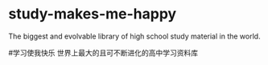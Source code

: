# study-makes-me-happy
The biggest and evolvable library of high school study material in the world.

#学习使我快乐
世界上最大的且可不断进化的高中学习资料库
